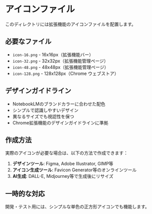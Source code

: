 # アイコンファイル

このディレクトリには拡張機能のアイコンファイルを配置します。

## 必要なファイル

- `icon-16.png` - 16x16px（拡張機能バー）
- `icon-32.png` - 32x32px（拡張機能管理ページ）  
- `icon-48.png` - 48x48px（拡張機能管理ページ）
- `icon-128.png` - 128x128px（Chrome ウェブストア）

## デザインガイドライン

- NotebookLMのブランドカラーに合わせた配色
- シンプルで認識しやすいデザイン
- 異なるサイズでも視認性を保つ
- Chrome拡張機能のデザインガイドラインに準拠

## 作成方法

実際のアイコンが必要な場合は、以下の方法で作成できます：

1. **デザインツール**: Figma, Adobe Illustrator, GIMP等
2. **アイコン生成ツール**: Favicon Generator等のオンラインツール
3. **AI生成**: DALL-E, Midjourney等で生成後にリサイズ

## 一時的な対応

開発・テスト用には、シンプルな単色の正方形アイコンでも機能します。